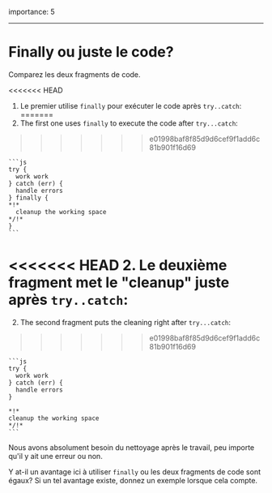 importance: 5

---

# Finally ou juste le code?

Comparez les deux fragments de code.

<<<<<<< HEAD
1. Le premier utilise `finally` pour exécuter le code après `try..catch`:
=======
1. The first one uses `finally` to execute the code after `try...catch`:
>>>>>>> e01998baf8f85d9d6cef9f1add6c81b901f16d69

    ```js
    try {
      work work
    } catch (err) {
      handle errors
    } finally {
    *!*
      cleanup the working space
    */!*
    }
    ```
<<<<<<< HEAD
2. Le deuxième fragment met le "cleanup" juste après `try..catch`:
=======
2. The second fragment puts the cleaning right after `try...catch`:
>>>>>>> e01998baf8f85d9d6cef9f1add6c81b901f16d69

    ```js
    try {
      work work
    } catch (err) {
      handle errors
    }

    *!*
    cleanup the working space
    */!*
    ```

Nous avons absolument besoin du nettoyage après le travail, peu importe qu'il y ait une erreur ou non.

Y at-il un avantage ici à utiliser `finally` ou les deux fragments de code sont égaux? Si un tel avantage existe, donnez un exemple lorsque cela compte.
